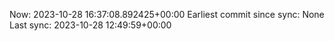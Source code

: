 Now: 2023-10-28 16:37:08.892425+00:00 Earliest commit since sync: None Last sync: 2023-10-28 12:49:59+00:00
